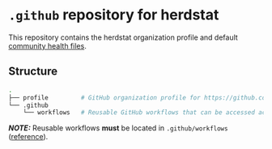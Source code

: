 # `.github` repository for herdstat

This repository contains the herdstat organization profile and default
[community health files][health-files].

## Structure

``` bash
.
├── profile         # GitHub organization profile for https://github.com/herdstat
└── .github       
    └── workflows   # Reusable GitHub workflows that can be accessed across the organization
```

**_NOTE:_**  Reusable workflows **must** be located in `.github/workflows` ([reference](https://github.com/orgs/community/discussions/9050)).

[health-files]: https://docs.github.com/en/communities/setting-up-your-project-for-healthy-contributions/creating-a-default-community-health-file